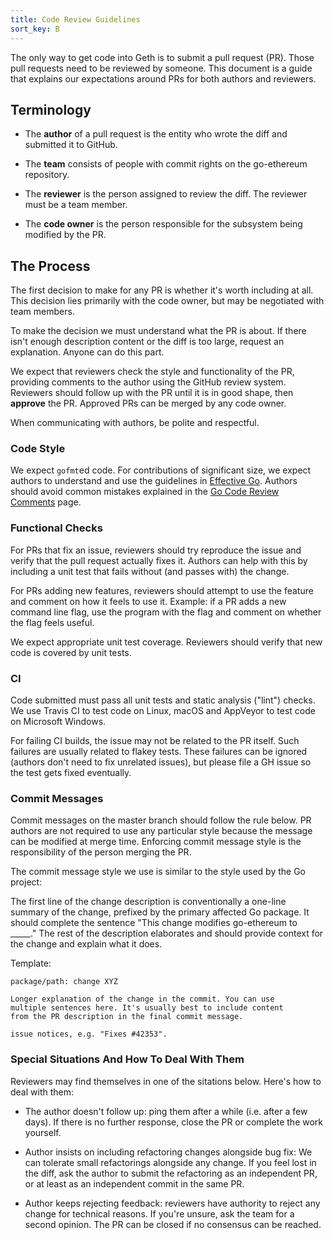 ```yaml
---
title: Code Review Guidelines
sort_key: B
---
```


The only way to get code into Geth is to submit a pull request (PR). Those pull requests
need to be reviewed by someone. This document is a guide that explains our expectations
around PRs for both authors and reviewers.

## Terminology

* The **author** of a pull request is the entity who wrote the diff and submitted it to
  GitHub.

* The **team** consists of people with commit rights on the go-ethereum repository.
  
* The **reviewer** is the person assigned to review the diff. The reviewer must be a team
  member.
  
* The **code owner** is the person responsible for the subsystem being modified by the PR.

## The Process

The first decision to make for any PR is whether it's worth including at all. This
decision lies primarily with the code owner, but may be negotiated with team members.

To make the decision we must understand what the PR is about. If there isn't enough
description content or the diff is too large, request an explanation. Anyone can do this
part.

We expect that reviewers check the style and functionality of the PR, providing comments
to the author using the GitHub review system. Reviewers should follow up with the PR until
it is in good shape, then **approve** the PR. Approved PRs can be merged by any code owner.

When communicating with authors, be polite and respectful.

### Code Style

We expect `gofmt`ed code. For contributions of significant size, we expect authors to
understand and use the guidelines in [Effective Go][effgo]. Authors should avoid common
mistakes explained in the [Go Code Review Comments][revcomment] page.

### Functional Checks

For PRs that fix an issue, reviewers should try reproduce the issue and verify that the
pull request actually fixes it. Authors can help with this by including a unit test that
fails without (and passes with) the change.

For PRs adding new features, reviewers should attempt to use the feature and comment on
how it feels to use it. Example: if a PR adds a new command line flag, use the program
with the flag and comment on whether the flag feels useful.

We expect appropriate unit test coverage. Reviewers should verify that new code is covered
by unit tests.

### CI

Code submitted must pass all unit tests and static analysis ("lint") checks. We use Travis
CI to test code on Linux, macOS and AppVeyor to test code on Microsoft Windows.

For failing CI builds, the issue may not be related to the PR itself. Such failures are
usually related to flakey tests. These failures can be ignored (authors don't need to fix
unrelated issues), but please file a GH issue so the test gets fixed eventually.

### Commit Messages

Commit messages on the master branch should follow the rule below. PR authors are not
required to use any particular style because the message can be modified at merge time.
Enforcing commit message style is the responsibility of the person merging the PR.

The commit message style we use is similar to the style used by the Go project:

The first line of the change description is conventionally a one-line summary of the
change, prefixed by the primary affected Go package. It should complete the sentence "This
change modifies go-ethereum to _____." The rest of the description elaborates and should
provide context for the change and explain what it does.

Template:

```text
package/path: change XYZ
 
Longer explanation of the change in the commit. You can use
multiple sentences here. It's usually best to include content
from the PR description in the final commit message.
 
issue notices, e.g. "Fixes #42353".
```

### Special Situations And How To Deal With Them

Reviewers may find themselves in one of the sitations below. Here's how to deal
with them:

* The author doesn't follow up: ping them after a while (i.e. after a few days). If there
  is no further response, close the PR or complete the work yourself.

* Author insists on including refactoring changes alongside bug fix: We can tolerate small
  refactorings alongside any change. If you feel lost in the diff, ask the author to
  submit the refactoring as an independent PR, or at least as an independent commit in the
  same PR.

* Author keeps rejecting feedback: reviewers have authority to reject any change for technical reasons. 
If you're unsure, ask the team for a second opinion. The PR can be closed if no consensus can be reached. 

[effgo]: https://golang.org/doc/effective_go.html
[revcomment]: https://github.com/golang/go/wiki/CodeReviewComments

